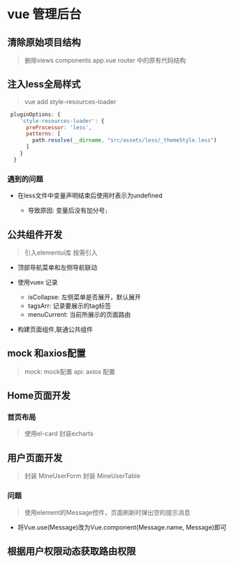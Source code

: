 # vue 管理后台

## 清除原始项目结构

>删除views components app.vue router 中的原有代码结构

## 注入less全局样式

>vue add style-resources-loader

```js
 pluginOptions: {
    'style-resources-loader': {
      preProcessor: 'less',
      patterns: [
        path.resolve(__dirname, "src/assets/less/_themeStyle.less")
      ]
    }
  }
```

### 遇到的问题

- 在less文件中变量声明结束后使用时表示为undefined

  - 导致原因: 变量后没有加分号``` ; ```

## 公共组件开发

> 引入elementui库 按需引入

- 顶部导航菜单和左侧导航联动

- 使用vuex 记录

  - isCollapse: 左侧菜单是否展开，默认展开
  - tagsArr: 记录要展示的tag标签
  - menuCurrent: 当前所展示的页面路由

- 构建页面组件,联通公共组件

## mock 和axios配置

> mock: mock配置
> api: axios 配置

## Home页面开发

### 首页布局

> 使用el-card
> 封装echarts

## 用户页面开发

> 封装 MineUserForm
> 封装 MineUserTable

### 问题

> 使用element的Message控件，页面刷新时弹出空的提示消息

- 将Vue.use(Message)改为Vue.component(Message.name, Message)即可

## 根据用户权限动态获取路由权限